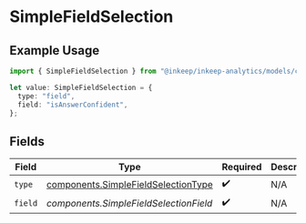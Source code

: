 # SimpleFieldSelection

## Example Usage

```typescript
import { SimpleFieldSelection } from "@inkeep/inkeep-analytics/models/components";

let value: SimpleFieldSelection = {
  type: "field",
  field: "isAnswerConfident",
};
```

## Fields

| Field                                                                                      | Type                                                                                       | Required                                                                                   | Description                                                                                |
| ------------------------------------------------------------------------------------------ | ------------------------------------------------------------------------------------------ | ------------------------------------------------------------------------------------------ | ------------------------------------------------------------------------------------------ |
| `type`                                                                                     | [components.SimpleFieldSelectionType](../../models/components/simplefieldselectiontype.md) | :heavy_check_mark:                                                                         | N/A                                                                                        |
| `field`                                                                                    | *components.SimpleFieldSelectionField*                                                     | :heavy_check_mark:                                                                         | N/A                                                                                        |
